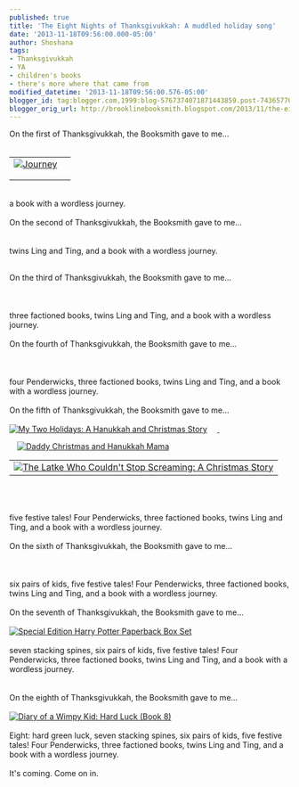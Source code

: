 ```yaml
---
published: true
title: 'The Eight Nights of Thanksgivukkah: A muddled holiday song'
date: '2013-11-18T09:56:00.000-05:00'
author: Shoshana
tags:
- Thanksgivukkah
- YA
- children's books
- there's more where that came from
modified_datetime: '2013-11-18T09:56:00.576-05:00'
blogger_id: tag:blogger.com,1999:blog-5767374071871443859.post-7436577005957823272
blogger_orig_url: http://brooklinebooksmith.blogspot.com/2013/11/the-eight-nights-of-thanksgivukkah.html
---
```


On the first of Thanksgivukkah, the Booksmith gave to me...<br /><br /><table id="aba-search-results-table"><tbody><tr><td valign="top"><div class="abaproduct-image"><a href="http://www.brooklinebooksmith-shop.com/book/v/9780763660536"><img src="http://images.booksense.com/images/books/536/660/FC9780763660536.JPG" title="Journey" /></a> </div></td><td><div class="abaproduct-details"><div class="abaproduct-title"><h2><a href="http://www.brooklinebooksmith-shop.com/book/v/9780763660536"></a></h2></div></div></td></tr></tbody></table><br />a book with a wordless journey.<br /><br />On the second of Thanksgivukkah, the Booksmith gave to me...<br /><br /><a class="thickbox initThickbox-processed" href="http://images.indiebound.com/052/184/9780316184052.jpg" rel="field_image_cache_0" title="Ling &amp; Ting Share a Birthday"><img src="http://images.booksense.com/images/books/052/184/FC9780316184052.JPG" title="" /></a><br /><br />twins Ling and Ting, and a book with a wordless journey.<br /><div><br /></div><div>On the third of Thanksgivukkah, the Booksmith gave to me...</div><div><br /></div><div><a class="thickbox initThickbox-processed" href="http://images.indiebound.com/784/278/9780062278784.jpg" rel="field_image_cache_0" title="Divergent Series Complete Box Set"><img src="http://images.booksense.com/images/books/784/278/FC9780062278784.JPG" title="" /></a>&nbsp;</div><div><br /></div><div>three factioned books, twins Ling and Ting, and a book with a wordless journey.</div><div>&nbsp;</div><div>On the fourth of Thanksgivukkah, the Booksmith gave to me...</div><div><br /><a class="thickbox initThickbox-processed" href="http://images.indiebound.com/477/420/9780440420477.jpg" rel="field_image_cache_0" title="The Penderwicks: A Summer Tale of Four Sisters, Two Rabbits, and a Very Interesting Boy"><img src="http://images.booksense.com/images/books/477/420/FC9780440420477.JPG" title="" /></a>&nbsp;</div><div><br /></div><div>four Penderwicks, three factioned books, twins Ling and Ting, and a book with a wordless journey.</div><div>&nbsp;</div><div>On the fifth of Thanksgivukkah, the Booksmith gave to me...<br /><br /><a href="http://www.brooklinebooksmith-shop.com/book/v/9780545235150" style="clear: left; float: left; margin-bottom: 1em; margin-right: 1em;"><img src="http://images.booksense.com/images/books/150/235/FC9780545235150.JPG" title="My Two Holidays: A Hanukkah and Christmas Story" /></a><a class="thickbox initThickbox-processed" href="http://images.indiebound.com/313/411/9780823411313.jpg" rel="field_image_cache_0" style="clear: left; float: left; margin-bottom: 1em; margin-right: 1em;" title="Hershel and the Hanukkah Goblins"><img src="http://images.booksense.com/images/books/313/411/FC9780823411313.JPG" title="" /></a>&nbsp;<a class="thickbox initThickbox-processed" href="http://images.indiebound.com/395/113/9781452113395.jpg" rel="field_image_cache_0" title="Giving Thanks: Poems, Prayers, and Praise Songs of Thanksgiving"><img src="http://images.booksense.com/images/books/395/113/FC9781452113395.JPG" title="" /></a><a href="http://www.brooklinebooksmith-shop.com/book/v/9780062198693"><span style="color: black;">&nbsp;</span></a> <a href="http://www.brooklinebooksmith-shop.com/book/v/9780375860935"><img src="http://images.booksense.com/images/books/935/860/FC9780375860935.JPG" title="Daddy Christmas and Hanukkah Mama" /></a>&nbsp;    <br /><dl class="search-results apachesolr_search-results"><table id="aba-search-results-table"><tbody><tr><td valign="top"><div class="abaproduct-image"><a href="http://www.brooklinebooksmith-shop.com/book/v/9781932416879"><img src="http://images.booksense.com/images/books/879/416/FC9781932416879.JPG" title="The Latke Who Couldn't Stop Screaming: A Christmas Story" /></a> </div></td></tr></tbody></table></dl></div><div><br /></div><div><br /></div><div><br />five festive tales! Four Penderwicks, three factioned books, twins Ling and Ting, and a book with a wordless journey.<br /><br />On the sixth of Thanksgivukkah, the Booksmith gave to me...<br /><br /><a class="thickbox initThickbox-processed" href="http://images.indiebound.com/138/763/9780060763138.jpg" rel="field_image_cache_0" title="Cheaper by the Dozen"><img src="http://images.booksense.com/images/books/138/763/FC9780060763138.JPG" title="" /></a><br /><br /><br />six pairs of kids, five festive tales! Four Penderwicks, three factioned books, twins Ling and Ting, and a book with a wordless journey.<br /><br />On the seventh of Thanksgivukkah, the Booksmith gave to me...<br /><br /><a href="http://www.brooklinebooksmith-shop.com/book/v/9780545596275"><img src="http://images.booksense.com/images/books/275/596/FC9780545596275.JPG" title="Special Edition Harry Potter Paperback Box Set" /></a><br /><br />seven stacking spines, six pairs of kids, five festive tales! Four Penderwicks, three factioned books, twins Ling and Ting, and a book with a wordless journey.<br /><br /><br />On the eighth of Thanksgivukkah, the Booksmith gave to me...<br /><br /><a href="http://www.brooklinebooksmith-shop.com/book/v/9781419711329"><img src="http://images.booksense.com/images/books/329/711/FC9781419711329.JPG" title="Diary of a Wimpy Kid: Hard Luck (Book 8)" /></a><br /><br />Eight: hard green luck, seven stacking spines, six pairs of kids, five festive tales! Four Penderwicks, three factioned books, twins Ling and Ting, and a book with a wordless journey.<br /><br />It's coming. Come on in.<br /><br />&nbsp;</div><br />